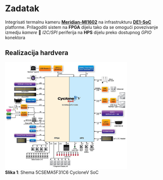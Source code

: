 # Zadatak
Integrisati termalnu kameru [**Meridian-MI1602**](https://www.meridianinno.com/products) na infrastrukturu [**DE1-SoC**](https://www.terasic.com.tw/cgi-bin/page/archive.pl?Language=English&No=836) platforme.
Prilagoditi sistem na **FPGA** dijelu tako da se omogući povezivanje izmedju *kamere* 🔄 *I2C/SPI* periferija na **HPS** dijelu preko dostupnog *GPIO* konektora

## Realizacija hardvera

<p>
  <img src="/docs/5CSEMA5F31C6_shema.jpg" alt="Description" width="400" height="350"/><br/>
  <b>Slika 1</b>: Shema 5CSEMA5F31C6 CycloneV SoC
</p>
